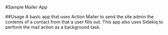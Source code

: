 #Sample Mailer App

##Usage
A basic app that uses Action Mailer to send the site admin the contents of a contact from that a user fills out. This app also uses Sidekiq to perform the mail action as a background task.
